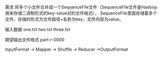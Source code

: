 需求
将多个小文件合并成一个SequenceFile文件（SequenceFile文件是Hadoop用来存储二进制形式的key-value对的文件格式），
SequenceFile里面存储着多个文件，存储的形式为文件路径+名称为key，文件内容为value。

输入数据
one.txt two.txt three.txt

期望输出文件格式
part-r-0000


InputFormat -> Mapper -> Shuffle -> Reducer ->OutputFormat
